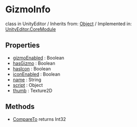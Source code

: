 # GizmoInfo
class in UnityEditor
 / Inherits from: <a href="https://docs.unity3d.com/6000.0/Documentation/ScriptReference/Object.html">Object</a> / Implemented in: <a href="https://docs.unity3d.com/6000.0/Documentation/ScriptReference/UnityEditor.CoreModule.html">UnityEditor.CoreModule</a>
## Properties
- <a href="https://docs.unity3d.com/6000.0/Documentation/ScriptReference/GizmoInfo-gizmoEnabled.html">gizmoEnabled</a> : Boolean
- <a href="https://docs.unity3d.com/6000.0/Documentation/ScriptReference/GizmoInfo-hasGizmo.html">hasGizmo</a> : Boolean
- <a href="https://docs.unity3d.com/6000.0/Documentation/ScriptReference/GizmoInfo-hasIcon.html">hasIcon</a> : Boolean
- <a href="https://docs.unity3d.com/6000.0/Documentation/ScriptReference/GizmoInfo-iconEnabled.html">iconEnabled</a> : Boolean
- <a href="https://docs.unity3d.com/6000.0/Documentation/ScriptReference/GizmoInfo-name.html">name</a> : String
- <a href="https://docs.unity3d.com/6000.0/Documentation/ScriptReference/GizmoInfo-script.html">script</a> : Object
- <a href="https://docs.unity3d.com/6000.0/Documentation/ScriptReference/GizmoInfo-thumb.html">thumb</a> : Texture2D
## Methods
- <a href="https://docs.unity3d.com/6000.0/Documentation/ScriptReference/GizmoInfo.CompareTo.html">CompareTo</a> returns Int32
